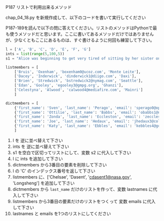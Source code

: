 P187 リストで利用出来るメソッド

chap_04_18.py を新規作成して、以下のコードを書いて実行してください

P187-189を読んで以下の問に答えてください。リストのメソッドはPythonで最も使うメソッドだと思います。ここに書いてあるメソッドだけではありませんが、少なくともここにあるものは、すぐ書けるように何回も練習して下さい。

```python 
l = ['A', 'B', 'C', 'D', 'E', 'F', 'G']
ints = list(range(5,100,5))
s1 = "Alice was beginning to get very tired of sitting by her sister on the bank and of having nothing to do" 

listmembers = [
    ['Bruis', 'Oxenham', 'boxenham0@ucoz.com', 'Monte Leite'], 
    ['Dacey', 'Inderwick', 'dinderwick1@diigo.com', 'Daxi'], 
    ['Brien', 'Stredwick', 'bstredwick2@nymag.com', 'Seattle'], 
    ['Edan', 'Gooley', 'egooley3@gmpg.org', 'Ghanzi'], 
    ['Celestyna', 'Alwood', 'calwood4@mediafire.com', 'Mainri']
    ]

dictmembers = [
    {'first_name': 'Sven', 'last_name': 'Perago', 'email': 'sperago0@opera.com', 'address': 'Caxias'}, 
    {'first_name': 'Ottilie', 'last_name': 'Babbs', 'email': 'obabbs1@nymag.com', 'address': 'Trondheim'}, 
    {'first_name': 'Zonda', 'last_name': 'Eccleston', 'email': 'zeccleston2@domainmarket.com', 'address': 'Toubao'}, 
    {'first_name': 'Joe', 'last_name': 'Hedaux', 'email': 'jhedaux3@columbia.edu', 'address': 'Sumurgayam'}, 
    {'first_name': 'Katy', 'last_name': 'Ebbles', 'email': 'kebbles4@google.com.br', 'address': 'Paraíso'}
    ]
```

1. l を 逆に並べ替えて下さい
1. ints を 逆に並べ替えて下さい
1. s1 を空白で区切ってリストにして、変数 s2 に代入して下さい
1. l に ints を追加して下さい
1. dictmembers から3番目の要素を削除して下さい
1. l の 'C' のインデックス番号を返して下さい
1. listmembers に、['Chelsae', 'Dasent', 'cdasent1@nasa.gov', 'Longsheng'] を追加して下さい
1. dictmembers から `last_name` だけのリストを作って、変数 lastnames に代入して下さい
1. listmembers から3番目の要素だけのリストをつくって 変数 emails に代入して下さい
1. lastnames と emails を1つのリストにしてください

